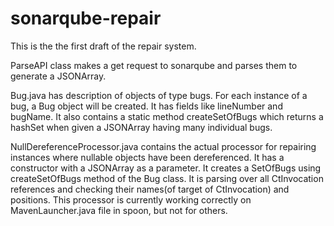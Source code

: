 # sonarqube-repair

This is the the first draft of the repair system.

ParseAPI class makes a get request to sonarqube and parses them to generate a JSONArray.

Bug.java has description of objects of type bugs. For each instance of a bug, a Bug object will be created. It has fields like lineNumber and bugName.
It also contains a static method createSetOfBugs which returns a hashSet when given a JSONArray having many individual bugs.

NullDereferenceProcessor.java contains the actual processor for repairing instances where nullable objects have been dereferenced.
It has a constructor with a JSONArray as a parameter. It creates a SetOfBugs using createSetOfBugs method of the Bug class.
It is parsing over all CtInvocation references and checking their names(of target of CtInvocation) and positions.
This processor is currently working correctly on MavenLauncher.java file in spoon, but not for others.
